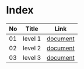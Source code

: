 # Index
|No|Title|Link|
|-|-|-|
|01|level 1|[document](./doc/C01)|
|02|level 2|[document](./doc/C02)|
|03|level 3|[document](./doc/C03)|

